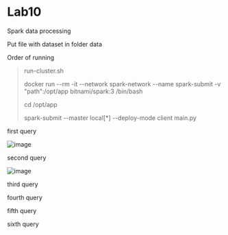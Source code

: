 # Lab10
Spark data processing

Put file with dataset in folder data

Order of running

> run-cluster.sh
> 
> docker run --rm -it --network spark-network --name spark-submit -v "path":/opt/app bitnami/spark:3 /bin/bash
> 
> cd /opt/app
> 
> spark-submit --master local[*] --deploy-mode client main.py

first query

![image](https://user-images.githubusercontent.com/102665740/173187407-0c0d9c19-f1a7-4f09-a574-423ff76d12cb.png)

second query

![image](https://user-images.githubusercontent.com/102665740/173281688-2f54e2c1-d193-4ed8-abb3-84b05cc22872.png)

third query

fourth query

fifth query

sixth query
